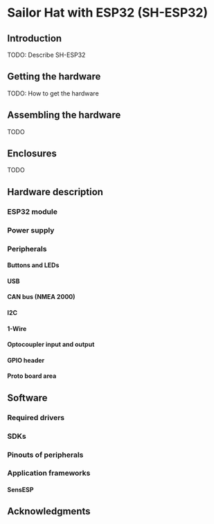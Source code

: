 # Sailor Hat with ESP32 (SH-ESP32)

## Introduction

TODO: Describe SH-ESP32

## Getting the hardware

TODO: How to get the hardware

## Assembling the hardware

TODO

## Enclosures

TODO

## Hardware description

### ESP32 module

### Power supply

### Peripherals

#### Buttons and LEDs

#### USB

#### CAN bus (NMEA 2000)

#### I2C

#### 1-Wire

#### Optocoupler input and output

#### GPIO header

#### Proto board area

## Software

### Required drivers

### SDKs

### Pinouts of peripherals

### Application frameworks

#### SensESP

## Acknowledgments

